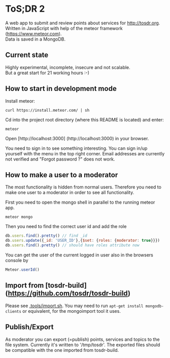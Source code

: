 # ToS;DR 2
A web app to submit and review points about services for http://tosdr.org. <br/>
Written in JavaScript with help of the meteor framework (https://www.meteor.com). <br/>
Data is saved in a MongoDB. <br/>

## Current state

Highly experimental, incomplete, insecure and not scalable. <br/>
But a great start for 21 working hours :-)


## How to start in development mode

Install meteor:

```shell
curl https://install.meteor.com/ | sh
```

Cd into the project root directory (where this README is located) and enter:

```shell
meteor
```

Open [http://localhost:3000] (http://localhost:3000) in your browser.

You need to sign in to see something interesting.
You can sign in/up yourself with the menu in the top right corner.
Email addresses are currently not verified and "Forgot password ?" does not work.

## How to make a user to a moderator

The most functionality is hidden from normal users. Therefore you need to make one user to a moderator in order to see
all functionality.

First you need to open the mongo shell in parallel to the running meteor app.
```shell
meteor mongo
```
Then you need to find the correct user id and add the role

```javascript
db.users.find().pretty() // find _id
db.users.update({_id: 'USER_ID'},{$set: {roles: {moderator: true}}})
db.users.find().pretty() // should have roles attribute now
```
You can get the user of the current logged in user also in the browsers console by

```javascript
Meteor.userId()
```

## Import from [tosdr-build] (https://github.com/tosdr/tosdr-build)

Please see [.tools/import.sh](.tools/import.sh). You may need to run
`apt-get install mongodb-clients` or equivalent, for the mongoimport tool it uses.

## Publish/Export

As moderator you can export (=publish) points, services and topics to the file system.
Currently it's written to '/tmp/tosdr'. The exported files should be compatible with
the one imported from tosdr-build.
